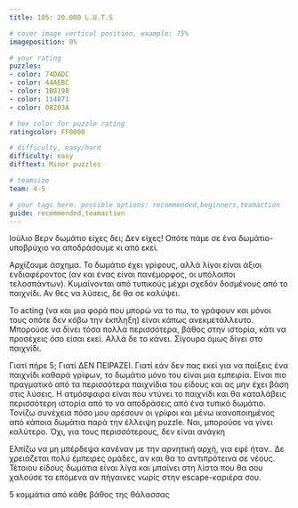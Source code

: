 ```yaml
---
title: 105: 20.000 L.U.T.S

# cover image vertical position, example: 75%
imageposition: 0%

# your rating
puzzles:
- color: 74DADC
- color: 44AEBC
- color: 1B8198
- color: 114871
- color: 08203A

# hex color for puzzle rating
ratingcolor: FF0000

# difficulty, easy/hard
difficulty: easy
difftext: Minor puzzles

# teamsize
team: 4-5

# your tags here. possible options: recommended,beginners,teamaction
guide: recommended,teamaction
---
```


Ιούλιο Βερν δωμάτιο είχες δει; Δεν είχες! Οπότε πάμε σε ένα δωμάτιο-υποβρύχιο να αποδράσουμε κι από εκεί.

Αρχίζουμε άσχημα. Το δωμάτιο έχει γρίφους, αλλά λίγοι είναι άξιοι ενδιαφέροντος (αν και ένας είναι πανέμορφος, οι υπόλοιποι τελοσπάντων). Κυμαίνονται από τυπικούς μέχρι σχεδόν δοσμένους από το παιχνίδι. Αν θες να λύσεις,
δε θα σε καλύψει.

Το acting (να και μια φορά που μπορώ να το πω, το γράφουν και μόνοι τους οπότε δεν κόβω την έκπληξη) είναι κάπως ανεκμετάλλευτο. Μπορούσε να δίνει τόσα πολλά περισσότερα, βάθος στην ιστορία, κάτι να προσέχεις όσο είσαι εκεί.
Αλλά δε το κάνει. Σίγουρα όμως δίνει στο παιχνίδι.

Γιατί πήρε 5; Γιατί ΔΕΝ ΠΕΙΡΑΖΕΙ. Γιατί εάν δεν πας εκεί για να παίξεις ένα παιχνίδι καθαρά γρίφων, το δωμάτιο μόνο του είναι μια εμπειρία. Είναι πιο πραγματικό από τα περισσότερα παιχνίδια του είδους και ας μην έχει βάση στις
λύσεις. Η ατμόσφαιρα είναι που ντύνει το παιχνίδι και θα καταλάβεις περισσότερη ιστορία από το να αποδράσεις από ένα τυπικό δωμάτιο. Τονίζω συνέχεια πόσο μου αρέσουν οι γρίφοι και μένω ικανοποιημένος από κάποια δωμάτια παρά την
έλλειψη puzzle. Ναι, μπορούσε να γίνει καλύτερο. Όχι, για τους περισσότερους, δεν είναι ανάγκη

Ελπίζω να μη μπέρδεψα κανέναν με την αρνητική αρχή, για εφέ ήταν.. Δε χρειάζεται πολύ έμπειρες ομάδες, αν και θα το αντιπρότεινα σε νέους. Τέτοιου είδους δωμάτια είναι λίγα και μπαίνει στη λίστα που θα σου χαλούσε τα επόμενα
αν πήγαινες νωρίς στην escape-καριέρα σου.

5 κομμάτια από κάθε βάθος της θάλασσας
